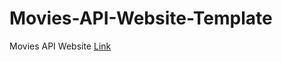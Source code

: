 # Movies-API-Website-Template
Movies API  Website
[Link](https://tofreelance.github.io/MoviesAPI-Website-Temp/index.html)
